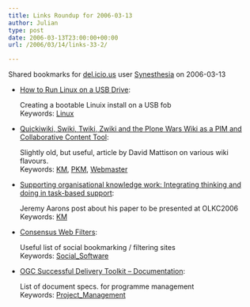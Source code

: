 ```yaml
---
title: Links Roundup for 2006-03-13
author: Julian
type: post
date: 2006-03-13T23:00:00+00:00
url: /2006/03/14/links-33-2/

---
```

Shared bookmarks for [del.icio.us][1] user  [Synesthesia][2] on 2006-03-13

  * [How to Run Linux on a USB Drive][3]:
  
    Creating a bootable Linuix install on a USB fob   
    Keywords: [Linux][4]
  * [Quickiwiki, Swiki, Twiki, Zwiki and the Plone Wars Wiki as a PIM and Collaborative Content Tool][5]:
  
    Slightly old, but useful, article by David Mattison on various wiki flavours.   
    Keywords: [KM][6], [PKM][7], [Webmaster][8]
  * [Supporting organisational knowledge work: Integrating thinking and doing in task-based support][9]:
  
    Jeremy Aarons post about his paper to be presented at OLKC2006   
    Keywords: [KM][6]
  * [Consensus Web Filters][10]:
  
    Useful list of social bookmarking / filtering sites   
    Keywords: [Social_Software][11]
  * [OGC Successful Delivery Toolkit &#8211; Documentation][12]:
  
    List of document specs. for programme management   
    Keywords: [Project_Management][13]

 [1]: https://del.icio.us/
 [2]: https://del.icio.us/synesthesia
 [3]: https://www.althack.com/index.php?option=com_content&task=view&id=24&Itemid=27 "https://www.althack.com/index.php?option=com_content&task=view&id=24&Itemid=27"
 [4]: https://del.icio.us/synesthesia/Linux
 [5]: https://www.infotoday.com/searcher/apr03/mattison.shtml "https://www.infotoday.com/searcher/apr03/mattison.shtml"
 [6]: https://del.icio.us/synesthesia/KM
 [7]: https://del.icio.us/synesthesia/PKM
 [8]: https://del.icio.us/synesthesia/Webmaster
 [9]: https://www.jpaarons.net/dubbings/ "https://www.jpaarons.net/dubbings/"
 [10]: https://www.kk.org/cooltools/archives/001163.php "https://www.kk.org/cooltools/archives/001163.php"
 [11]: https://del.icio.us/synesthesia/Social_Software
 [12]: https://www.ogc.gov.uk/sdtoolkit/reference/documentation/ "https://www.ogc.gov.uk/sdtoolkit/reference/documentation/"
 [13]: https://del.icio.us/synesthesia/Project_Management